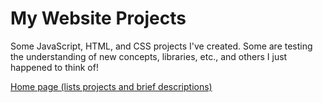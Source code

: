 # My Website Projects
Some JavaScript, HTML, and CSS projects I've created. Some are testing the understanding of new concepts, libraries, etc., and others I just happened to think of!

[Home page (lists projects and brief descriptions)](https://danielisgr8.github.io)